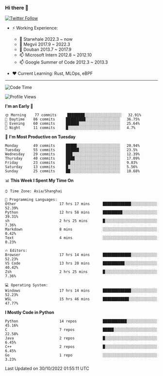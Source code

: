 ### Hi there 👋

[![Twitter Follow](https://img.shields.io/twitter/follow/tianweidut?style=social)](https://twitter.com/tianweidut)

- ⚡ Working Experience:
  - 🔭 Starwhale 2022.3 ~ now
  - 🌱 Megvii 2017.9 ~ 2022.3
  - 🌱 Douban 2013.7 ~ 2017.9
  - 📫 Microsoft Intern 2012.8 ~ 2012.10
  - 📫 Google Summer of Code 2012.3 ~ 2013.3

- ❤️ Current Learning: Rust, MLOps, eBPF

---
<!--START_SECTION:waka-->
![Code Time](http://img.shields.io/badge/Code%20Time-3%2C194%20hrs%2028%20mins-blue)

![Profile Views](http://img.shields.io/badge/Profile%20Views-1-blue)

**I'm an Early 🐤** 

```text
🌞 Morning    77 commits     ████████░░░░░░░░░░░░░░░░░   32.91% 
🌆 Daytime    86 commits     █████████░░░░░░░░░░░░░░░░   36.75% 
🌃 Evening    60 commits     ██████░░░░░░░░░░░░░░░░░░░   25.64% 
🌙 Night      11 commits     █░░░░░░░░░░░░░░░░░░░░░░░░   4.7%

```
📅 **I'm Most Productive on Tuesday** 

```text
Monday       49 commits     █████░░░░░░░░░░░░░░░░░░░░   20.94% 
Tuesday      55 commits     ██████░░░░░░░░░░░░░░░░░░░   23.5% 
Wednesday    29 commits     ███░░░░░░░░░░░░░░░░░░░░░░   12.39% 
Thursday     40 commits     ████░░░░░░░░░░░░░░░░░░░░░   17.09% 
Friday       23 commits     ██░░░░░░░░░░░░░░░░░░░░░░░   9.83% 
Saturday     13 commits     █░░░░░░░░░░░░░░░░░░░░░░░░   5.56% 
Sunday       25 commits     ██░░░░░░░░░░░░░░░░░░░░░░░   10.68%

```


📊 **This Week I Spent My Time On** 

```text
⌚︎ Time Zone: Asia/Shanghai

💬 Programming Languages: 
Other                    17 hrs 17 mins      █████████████░░░░░░░░░░░░   52.39% 
Python                   12 hrs 58 mins      █████████░░░░░░░░░░░░░░░░   39.31% 
sh                       2 hrs 25 mins       █░░░░░░░░░░░░░░░░░░░░░░░░   7.36% 
Markdown                 8 mins              ░░░░░░░░░░░░░░░░░░░░░░░░░   0.42% 
Text                     4 mins              ░░░░░░░░░░░░░░░░░░░░░░░░░   0.23%

🔥 Editors: 
Browser                  17 hrs 14 mins      █████████████░░░░░░░░░░░░   52.23% 
VS Code                  13 hrs 20 mins      ██████████░░░░░░░░░░░░░░░   40.42% 
Zsh                      2 hrs 25 mins       █░░░░░░░░░░░░░░░░░░░░░░░░   7.36%

💻 Operating System: 
Windows                  17 hrs 14 mins      █████████████░░░░░░░░░░░░   52.23% 
WSL                      15 hrs 46 mins      ████████████░░░░░░░░░░░░░   47.77%

```

**I Mostly Code in Python** 

```text
Python                   14 repos            ███████████░░░░░░░░░░░░░░   45.16% 
C                        7 repos             █████░░░░░░░░░░░░░░░░░░░░   22.58% 
Java                     2 repos             █░░░░░░░░░░░░░░░░░░░░░░░░   6.45% 
C++                      2 repos             █░░░░░░░░░░░░░░░░░░░░░░░░   6.45% 
Go                       1 repo              ░░░░░░░░░░░░░░░░░░░░░░░░░   3.23%

```



 Last Updated on 30/10/2022 01:55:11 UTC
<!--END_SECTION:waka-->